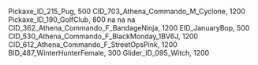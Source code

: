 Pickaxe_ID_215_Pug, 500
CID_703_Athena_Commando_M_Cyclone, 1200
Pickaxe_ID_190_GolfClub, 800
na
na
na
CID_362_Athena_Commando_F_BandageNinja, 1200
EID_JanuaryBop, 500
CID_530_Athena_Commando_F_BlackMonday_1BV6J, 1200
CID_612_Athena_Commando_F_StreetOpsPink, 1200
BID_487_WinterHunterFemale, 300
Glider_ID_095_Witch, 1200
